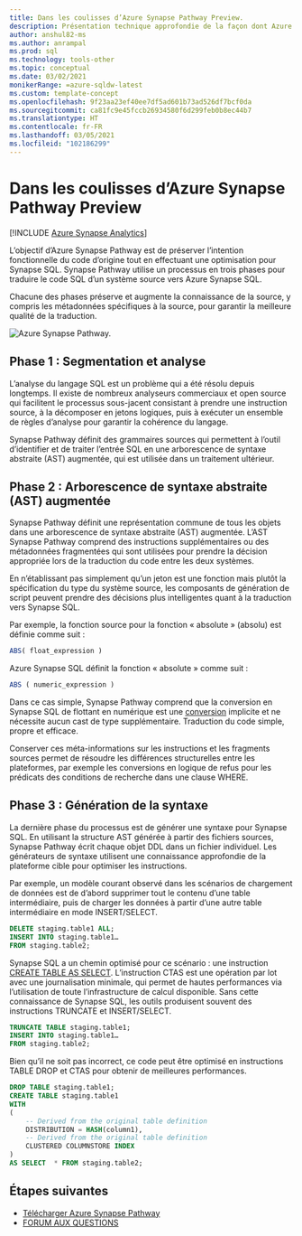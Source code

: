 ```yaml
---
title: Dans les coulisses d’Azure Synapse Pathway Preview.
description: Présentation technique approfondie de la façon dont Azure Synapse Pathway traduit votre code.
author: anshul82-ms
ms.author: anrampal
ms.prod: sql
ms.technology: tools-other
ms.topic: conceptual
ms.date: 03/02/2021
monikerRange: =azure-sqldw-latest
ms.custom: template-concept
ms.openlocfilehash: 9f23aa23ef40ee7df5ad601b73ad526df7bcf0da
ms.sourcegitcommit: ca81fc9e45fccb26934580f6d299feb0b8ec44b7
ms.translationtype: HT
ms.contentlocale: fr-FR
ms.lasthandoff: 03/05/2021
ms.locfileid: "102186299"
---
```

# <a name="azure-synapse-pathway-preview-behind-the-scenes"></a>Dans les coulisses d’Azure Synapse Pathway Preview
[!INCLUDE [Azure Synapse Analytics](../../includes/applies-to-version/asa.md)]

L’objectif d’Azure Synapse Pathway est de préserver l’intention fonctionnelle du code d’origine tout en effectuant une optimisation pour Synapse SQL. Synapse Pathway utilise un processus en trois phases pour traduire le code SQL d’un système source vers Azure Synapse SQL.

Chacune des phases préserve et augmente la connaissance de la source, y compris les métadonnées spécifiques à la source, pour garantir la meilleure qualité de la traduction.

 ![Azure Synapse Pathway.](./media/synapse-pathway-behind-the-scenes/behind-the-scene.png)

## <a name="stage-1--lexing-and-parsing"></a>Phase 1 : Segmentation et analyse

L’analyse du langage SQL est un problème qui a été résolu depuis longtemps. Il existe de nombreux analyseurs commerciaux et open source qui facilitent le processus sous-jacent consistant à prendre une instruction source, à la décomposer en jetons logiques, puis à exécuter un ensemble de règles d’analyse pour garantir la cohérence du langage. 

Synapse Pathway définit des grammaires sources qui permettent à l’outil d’identifier et de traiter l’entrée SQL en une arborescence de syntaxe abstraite (AST) augmentée, qui est utilisée dans un traitement ultérieur. 

## <a name="stage-2---augmented-abstract-syntax-tree-ast"></a>Phase 2 : Arborescence de syntaxe abstraite (AST) augmentée

Synapse Pathway définit une représentation commune de tous les objets dans une arborescence de syntaxe abstraite (AST) augmentée. L’AST Synapse Pathway comprend des instructions supplémentaires ou des métadonnées fragmentées qui sont utilisées pour prendre la décision appropriée lors de la traduction du code entre les deux systèmes.

En n’établissant pas simplement qu’un jeton est une fonction mais plutôt la spécification du type du système source, les composants de génération de script peuvent prendre des décisions plus intelligentes quant à la traduction vers Synapse SQL.

Par exemple, la fonction source pour la fonction « absolute » (absolu) est définie comme suit :

```sql  
ABS( float_expression ) 
```

Azure Synapse SQL définit la fonction « absolute » comme suit :

```sql  
ABS ( numeric_expression )  
```

Dans ce cas simple, Synapse Pathway comprend que la conversion en Synapse SQL de flottant en numérique est une [conversion](../../t-sql/functions/cast-and-convert-transact-sql.md?view=azure-sqldw-latest&preserve-view=true#implicit-conversions) implicite et ne nécessite aucun cast de type supplémentaire. Traduction du code simple, propre et efficace.

Conserver ces méta-informations sur les instructions et les fragments sources permet de résoudre les différences structurelles entre les plateformes, par exemple les conversions en logique de refus pour les prédicats des conditions de recherche dans une clause WHERE.

## <a name="stage-3---syntax-generation"></a>Phase 3 : Génération de la syntaxe

La dernière phase du processus est de générer une syntaxe pour Synapse SQL. En utilisant la structure AST générée à partir des fichiers sources, Synapse Pathway écrit chaque objet DDL dans un fichier individuel. Les générateurs de syntaxe utilisent une connaissance approfondie de la plateforme cible pour optimiser les instructions.

Par exemple, un modèle courant observé dans les scénarios de chargement de données est de d’abord supprimer tout le contenu d’une table intermédiaire, puis de charger les données à partir d’une autre table intermédiaire en mode INSERT/SELECT.

```sql  
DELETE staging.table1 ALL;
INSERT INTO staging.table1…
FROM staging.table2;
```

Synapse SQL a un chemin optimisé pour ce scénario : une instruction [CREATE TABLE AS SELECT](/azure/synapse-analytics/sql-data-warehouse/sql-data-warehouse-develop-ctas). L’instruction CTAS est une opération par lot avec une journalisation minimale, qui permet de hautes performances via l’utilisation de toute l’infrastructure de calcul disponible. Sans cette connaissance de Synapse SQL, les outils produisent souvent des instructions TRUNCATE et INSERT/SELECT.

```sql  
TRUNCATE TABLE staging.table1;
INSERT INTO staging.table1…
FROM staging.table2;
```

Bien qu’il ne soit pas incorrect, ce code peut être optimisé en instructions TABLE DROP et CTAS pour obtenir de meilleures performances.

```sql  
DROP TABLE staging.table1;
CREATE TABLE staging.table1
WITH
(
    -- Derived from the original table definition 
    DISTRIBUTION = HASH(column1),
    -- Derived from the original table definition
    CLUSTERED COLUMNSTORE INDEX
)
AS SELECT  * FROM staging.table2;
```

## <a name="next-steps"></a>Étapes suivantes

- [Télécharger Azure Synapse Pathway](synapse-pathway-download.md)
- [FORUM AUX QUESTIONS](pathway-faq.md)

